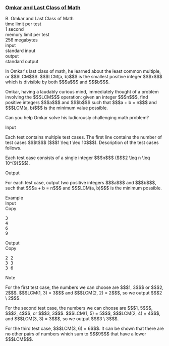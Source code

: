 <h3><a href="https://codeforces.com/contest/1372/problem/B" target="_blank" rel="noopener noreferrer">Omkar and Last Class of Math</a></h3>

<div class="header"><div class="title">B. Omkar and Last Class of Math</div><div class="time-limit"><div class="property-title">time limit per test</div>1 second</div><div class="memory-limit"><div class="property-title">memory limit per test</div>256 megabytes</div><div class="input-file input-standard"><div class="property-title">input</div>standard input</div><div class="output-file output-standard"><div class="property-title">output</div>standard output</div></div><div><p>In Omkar's last class of math, he learned about the least common multiple, or $$$LCM$$$. $$$LCM(a, b)$$$ is the smallest positive integer $$$x$$$ which is divisible by both $$$a$$$ and $$$b$$$.</p><p>Omkar, having a laudably curious mind, immediately thought of a problem involving the $$$LCM$$$ operation: given an integer $$$n$$$, find positive integers $$$a$$$ and $$$b$$$ such that $$$a + b = n$$$ and $$$LCM(a, b)$$$ is the minimum value possible.</p><p>Can you help Omkar solve his ludicrously challenging math problem?</p></div><div class="input-specification"><div class="section-title">Input</div><p>Each test contains multiple test cases. The first line contains the number of test cases $$$t$$$ ($$$1 \leq t \leq 10$$$). Description of the test cases follows.</p><p>Each test case consists of a single integer $$$n$$$ ($$$2 \leq n \leq 10^{9}$$$).</p></div><div class="output-specification"><div class="section-title">Output</div><p>For each test case, output two positive integers $$$a$$$ and $$$b$$$, such that $$$a + b = n$$$ and $$$LCM(a, b)$$$ is the minimum possible.</p></div><div class="sample-tests"><div class="section-title">Example</div><div class="sample-test"><div class="input"><div class="title">Input<div title="Copy" data-clipboard-target="#id005065152126266291" id="id008930734309839642" class="input-output-copier">Copy</div></div><pre id="id005065152126266291">3
4
6
9
</pre></div><div class="output"><div class="title">Output<div title="Copy" data-clipboard-target="#id007078705803682929" id="id004787588320190024" class="input-output-copier">Copy</div></div><pre id="id007078705803682929">2 2
3 3
3 6
</pre></div></div></div><div class="note"><div class="section-title">Note</div><p>For the first test case, the numbers we can choose are $$$1, 3$$$ or $$$2, 2$$$. $$$LCM(1, 3) = 3$$$ and $$$LCM(2, 2) = 2$$$, so we output $$$2 \ 2$$$.</p><p>For the second test case, the numbers we can choose are $$$1, 5$$$, $$$2, 4$$$, or $$$3, 3$$$. $$$LCM(1, 5) = 5$$$, $$$LCM(2, 4) = 4$$$, and $$$LCM(3, 3) = 3$$$, so we output $$$3 \ 3$$$.</p><p>For the third test case, $$$LCM(3, 6) = 6$$$. It can be shown that there are no other pairs of numbers which sum to $$$9$$$ that have a lower $$$LCM$$$.</p></div>